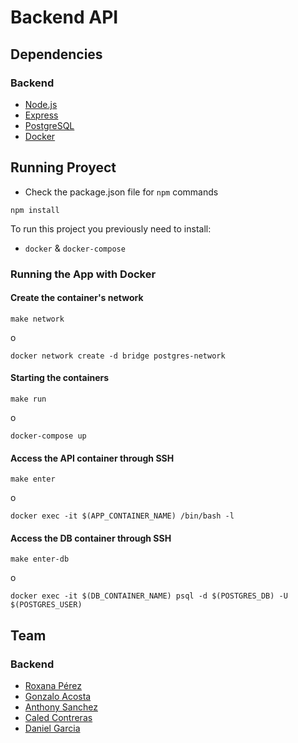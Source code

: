 # Backend API

## Dependencies

### Backend

- [Node.js](https://nodejs.org/en)
- [Express](https://expressjs.com/es/)
- [PostgreSQL](https://www.postgresql.org/)
- [Docker](https://www.docker.com/)

## Running Proyect

- Check the package.json file for `npm` commands

```
npm install
```

To run this project you previously need to install:

- `docker` & `docker-compose`

### Running the App with Docker

#### Create the container's network

```
make network
```

o

```
docker network create -d bridge postgres-network
```

#### Starting the containers

```
make run
```

o

```
docker-compose up
```

#### Access the API container through SSH

```
make enter
```

o

```
docker exec -it $(APP_CONTAINER_NAME) /bin/bash -l
```

#### Access the DB container through SSH

```
make enter-db
```

o

```
docker exec -it $(DB_CONTAINER_NAME) psql -d $(POSTGRES_DB) -U $(POSTGRES_USER)
```

## Team

### Backend

- [Roxana Pérez](https://github.com/roxanajperez)
- [Gonzalo Acosta](https://github.com/acosta-gonzalo-agustin)
- [Anthony Sanchez](https://github.com/anthonysa0813)
- [Caled Contreras](https://github.com/calmahDev)
- [Daniel Garcia](https://github.com/DGRdeveloper)